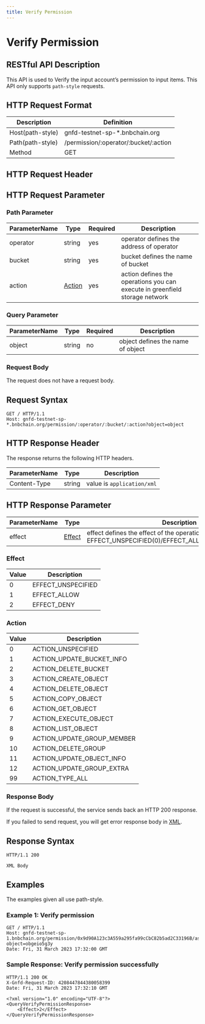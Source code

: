 ```yaml
---
title: Verify Permission
---
```


# Verify Permission

## RESTful API Description

This API is used to Verify the input account’s permission to input items. This API only supports `path-style` requests.

## HTTP Request Format

| Description      | Definition                            |
| ---------------- | ------------------------------------- |
| Host(path-style) | gnfd-testnet-sp-*.bnbchain.org        |
| Path(path-style) | /permission/:operator/:bucket/:action |
| Method           | GET                                   |

## HTTP Request Header

## HTTP Request Parameter

### Path Parameter

| ParameterName | Type              | Required | Description                                                                 |
| ------------- | ----------------- | -------- | --------------------------------------------------------------------------- |
| operator      | string            | yes      | operator defines the address of operator                                    |
| bucket        | string            | yes      | bucket defines the name of bucket                                           |
| action        | [Action](#action) | yes      | action defines the operations you can execute in greenfield storage network |

### Query Parameter

| ParameterName | Type   | Required | Description                       |
| ------------- | ------ | -------- | --------------------------------- |
| object        | string | no       | object defines the name of object |

### Request Body

The request does not have a request body.

## Request Syntax

```HTTP
GET / HTTP/1.1
Host: gnfd-testnet-sp-*.bnbchain.org/permission/:operator/:bucket/:action?object=object
```

## HTTP Response Header

The response returns the following HTTP headers.

| ParameterName | Type   | Description                 |
| ------------- | ------ | --------------------------- |
| Content-Type  | string | value is `application/xml`  |

## HTTP Response Parameter

| ParameterName | Type              | Description                                                                                                         |
| ------------- | ----------------- | ------------------------------------------------------------------------------------------------------------------- |
| effect        | [Effect](#effect) | effect defines the effect of the operation permission, include EFFECT_UNSPECIFIED(0)/EFFECT_ALLOW(1)/EFFECT_DENY(2) |

### Effect

| Value | Description        |
| ----- | ------------------ |
| 0     | EFFECT_UNSPECIFIED |
| 1     | EFFECT_ALLOW       |
| 2     | EFFECT_DENY        |

### Action

| Value | Description                |
| ----- | -------------------------- |
| 0     | ACTION_UNSPECIFIED         |
| 1     | ACTION_UPDATE_BUCKET_INFO  |
| 2     | ACTION_DELETE_BUCKET       |
| 3     | ACTION_CREATE_OBJECT       |
| 4     | ACTION_DELETE_OBJECT       |
| 5     | ACTION_COPY_OBJECT         |
| 6     | ACTION_GET_OBJECT          |
| 7     | ACTION_EXECUTE_OBJECT      |
| 8     | ACTION_LIST_OBJECT         |
| 9     | ACTION_UPDATE_GROUP_MEMBER |
| 10    | ACTION_DELETE_GROUP        |
| 11    | ACTION_UPDATE_OBJECT_INFO  |
| 12    | ACTION_UPDATE_GROUP_EXTRA  |
| 99    | ACTION_TYPE_ALL            |

### Response Body

If the request is successful, the service sends back an HTTP 200 response.

If you failed to send request, you will get error response body in [XML](./sp_response.md#sp-error-response).

## Response Syntax

```HTTP
HTTP/1.1 200

XML Body
```

## Examples

The examples given all use path-style.

### Example 1: Verify permission

```HTTP
GET / HTTP/1.1
Host: gnfd-testnet-sp-1.bnbchain.org/permission/0x9d90A123c3A559a295fa99cCbC82b5ad2C33196B/asnnv/6?object=obgeio5g3y
Date: Fri, 31 March 2023 17:32:00 GMT
```

### Sample Response: Verify permission successfully

```HTTP
HTTP/1.1 200 OK
X-Gnfd-Request-ID: 4208447844380058399
Date: Fri, 31 March 2023 17:32:10 GMT

<?xml version="1.0" encoding="UTF-8"?>
<QueryVerifyPermissionResponse>
    <Effect>2</Effect>
</QueryVerifyPermissionResponse>
```

